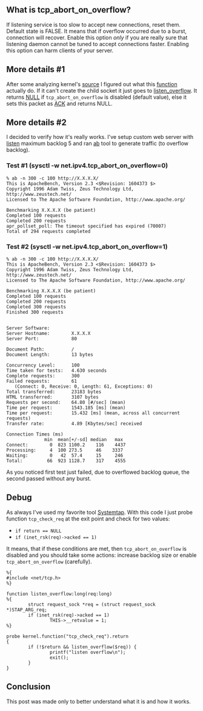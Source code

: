 ## What is tcp_abort_on_overflow?
If listening service is too slow to accept new connections, reset them. Default state is FALSE. It means that if overflow occurred due to a burst, connection will recover. Enable this option _only_ if you are really sure that listening daemon cannot be tuned to accept connections faster. Enabling this option can harm clients of your server.

## More details #1
After some analyzing kernel's [source](http://lxr.free-electrons.com/source/net/ipv4/tcp_minisocks.c#L757) I figured out what this [function](http://lxr.free-electrons.com/source/net/ipv4/tcp_minisocks.c#L559) actually do. If it can't create the child socket it just goes to [listen_overflow](http://lxr.free-electrons.com/source/net/ipv4/tcp_minisocks.c#L768). It returns [NULL](http://lxr.free-electrons.com/source/net/ipv4/tcp_minisocks.c#L790) if `tcp_abort_on_overflow` is disabled (default value), else it sets this packet as [ACK](http://lxr.free-electrons.com/source/net/ipv4/tcp_minisocks.c#L770) and returns NULL. 

## More details #2
I decided to verify how it's really works. I've setup custom web server with [listen](http://linux.die.net/man/2/listen) maximum backlog 5 and ran [ab](https://httpd.apache.org/docs/2.2/programs/ab.html) tool to generate traffic (to overflow backlog). 

### Test #1 (sysctl -w net.ipv4.tcp_abort_on_overflow=0)
```
% ab -n 300 -c 100 http://X.X.X.X/
This is ApacheBench, Version 2.3 <$Revision: 1604373 $>
Copyright 1996 Adam Twiss, Zeus Technology Ltd, http://www.zeustech.net/
Licensed to The Apache Software Foundation, http://www.apache.org/

Benchmarking X.X.X.X (be patient)
Completed 100 requests
Completed 200 requests
apr_pollset_poll: The timeout specified has expired (70007)
Total of 294 requests completed
```

### Test #2 (sysctl -w net.ipv4.tcp_abort_on_overflow=1)
```
% ab -n 300 -c 100 http://X.X.X.X/
This is ApacheBench, Version 2.3 <$Revision: 1604373 $>
Copyright 1996 Adam Twiss, Zeus Technology Ltd, http://www.zeustech.net/
Licensed to The Apache Software Foundation, http://www.apache.org/

Benchmarking X.X.X.X (be patient)
Completed 100 requests
Completed 200 requests
Completed 300 requests
Finished 300 requests


Server Software:
Server Hostname:        X.X.X.X
Server Port:            80

Document Path:          /
Document Length:        13 bytes

Concurrency Level:      100
Time taken for tests:   4.630 seconds
Complete requests:      300
Failed requests:        61
   (Connect: 0, Receive: 0, Length: 61, Exceptions: 0)
Total transferred:      23183 bytes
HTML transferred:       3107 bytes
Requests per second:    64.80 [#/sec] (mean)
Time per request:       1543.185 [ms] (mean)
Time per request:       15.432 [ms] (mean, across all concurrent requests)
Transfer rate:          4.89 [Kbytes/sec] received

Connection Times (ms)
              min  mean[+/-sd] median   max
Connect:        0  823 1100.2    116    4437
Processing:     4  100 273.5     46    3337
Waiting:        0   42  57.4     15     246
Total:         66  923 1128.7    317    4555
```

As you noticed first test just failed, due to overflowed backlog queue, the second passed without any burst. 

## Debug
As always I've used my favorite tool [Systemtap](https://sourceware.org/systemtap/). With this code I just probe function `tcp_check_req` at the exit point and check for two values: 
* `if return == NULL`
* `if (inet_rsk(req)->acked == 1)`

It means, that if these conditions are met, then `tcp_abort_on_overflow` is disabled and you should take some actions: increase backlog size or enable `tcp_abort_on_overflow` (carefully).

```
%{
#include <net/tcp.h>
%}

function listen_overflow:long(req:long)
%{
        struct request_sock *req = (struct request_sock *)STAP_ARG_req;
        if (inet_rsk(req)->acked == 1)
                THIS->__retvalue = 1;
%}

probe kernel.function("tcp_check_req").return
{
        if (!$return && listen_overflow($req)) {
                printf("listen overflow\n");
                exit();
        }
}
```

## Conclusion
This post was made only to better understand what it is and how it works. 
